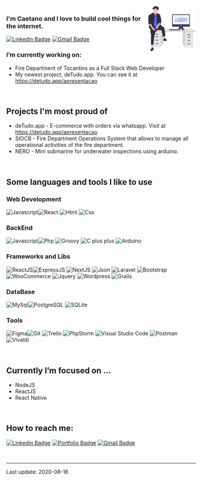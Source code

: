 <img width="25%" align="right" alt="Github" src="https://github.com/caetanoburjack/caetanoburjack/blob/master/icons/undraw_feeling_proud_qne1.svg" />

### I'm Caetano and I love to build cool things for the internet.

[![Linkedin Badge](https://img.shields.io/badge/LinkedIn-0077B5?style=for-the-badge&logo=linkedin&logoColor=white)](https://www.linkedin.com/in/caetanoburjack)
[![Gmail Badge](https://img.shields.io/badge/Gmail-D14836?style=for-the-badge&logo=gmail&logoColor=white)](mailto:caetano.burjack@gmail.com)
&nbsp;
&nbsp;
&nbsp;

### I’m currently working on:
- Fire Department of Tocantins as a Full Stack Web Developer
- My newest project, deTudo.app. You can see it at https://detudo.app/apresentacao

&nbsp;
&nbsp;

## Projects I'm most proud of
- deTudo.app - E-commerce with orders via whatsapp. Visit at https://detudo.app/apresentacao
- SIOCB - Fire Department Operations System that allows to manage all operational activities of the fire department.
- NERO - Mini submarine for underwater inspections using arduino.

&nbsp;
&nbsp;

## Some languages and tools I like to use

### Web Development
<img src="https://img.shields.io/badge/JavaScript-F7DF1E?style=for-the-badge&logo=javascript&logoColor=black" alt="Javascript"><img src="https://img.shields.io/badge/React-20232A?style=for-the-badge&logo=react&logoColor=61DAFB" alt="React">
<img src="https://img.shields.io/badge/HTML-239120?style=for-the-badge&logo=html5&logoColor=white&color=F25221" alt="Html">
<img src="https://img.shields.io/badge/CSS-239120?&style=for-the-badge&logo=css3&logoColor=white&color=244AD9" alt="Css">

### BackEnd
<img src="https://img.shields.io/badge/JavaScript-F7DF1E?style=for-the-badge&logo=javascript&logoColor=black" alt="Javascript"><img src="https://img.shields.io/badge/PHP-777BB4?style=for-the-badge&logo=php&logoColor=white" alt="Php">
<img src="https://img.shields.io/badge/Groovy-20232A?style=for-the-badge&logo=apachegroovy&logoColor=white&color=5C94B3" alt="Groovy">
<img src="https://img.shields.io/badge/C%2B%2B-00599C?style=for-the-badge&logo=c%2B%2B&logoColor=white" alt="C plus plus">
<img src="https://img.shields.io/badge/Node.js-43853D?style=for-the-badge&logo=node.js&logoColor=white" alt="Arduíno">

### Frameworks and Libs
<img src="https://img.shields.io/badge/React.js-20232A?style=for-the-badge&logo=react&logoColor=61DAFB" alt="ReactJS"><img src="https://img.shields.io/badge/Express.js-404D59?style=for-the-badge&logo=node.js&logoColor=white" alt="ExpressJS">
<img src="https://img.shields.io/badge/Next.js-404D59?style=for-the-badge&logo=next.js&logoColor=white&color=black" alt="NextJS">
<img src="https://img.shields.io/badge/Json-404D59?style=for-the-badge&logo=json&logoColor=black&color=EBD13A" alt="Json">
<img src="https://img.shields.io/badge/Laravel-FF2D20?style=for-the-badge&logo=laravel&logoColor=white" alt="Laravel">
<img src="https://img.shields.io/badge/Bootstrap-20232A?style=for-the-badge&logo=bootstrap&logoColor=white&color=734EA9" alt="Bootstrap">
<img src="https://img.shields.io/badge/WooCommerce-20232A?style=for-the-badge&logo=woo&logoColor=935788&color=white" alt="WooCommerce">
<img src="https://img.shields.io/badge/jQuery-0769AD?style=for-the-badge&logo=jquery&logoColor=white" alt="Jquery">
<img src="https://img.shields.io/badge/Wordpress-20232A?style=for-the-badge&logo=wordpress&logoColor=white&color=206F93" alt="Wordpress">
<img src="https://img.shields.io/badge/Grails-20232A?style=for-the-badge&logo=apachegroovy&logoColor=white&color=4D8201" alt="Grails">

### DataBase
<img src="https://img.shields.io/badge/MySQL-00000F?style=for-the-badge&logo=mysql&logoColor=white" alt="MySql"><img src="https://img.shields.io/badge/PostgreSQL-316192?style=for-the-badge&logo=postgresql&logoColor=white" alt="PostgreSQL">
<img src="https://img.shields.io/badge/SQLite-07405E?style=for-the-badge&logo=sqlite&logoColor=white" alt="SQLite">

### Tools
<img src="https://img.shields.io/badge/Figma-100000?style=for-the-badge&logo=figma&logoColor=white&color=E64A1C" alt="Figma"><img src="https://img.shields.io/badge/GitHub-100000?style=for-the-badge&logo=github&logoColor=white" alt="Git">
<img src="https://img.shields.io/badge/Trello-100000?style=for-the-badge&logo=trello&logoColor=white&color=0179C0" alt="Trello">
<img src="https://img.shields.io/badge/PHPStorm-100000?style=for-the-badge&logo=phpstorm&logoColor=white&color=AA41E5" alt="PhpStorm">
<img src="https://img.shields.io/badge/VSCode-100000?style=for-the-badge&logo=visualstudio&logoColor=white&color=0872B1" alt="Visual Studio Code">
<img src="https://img.shields.io/badge/Postman-100000?style=for-the-badge&logo=postman&logoColor=white&color=F26634" alt="Postman">
<img src="https://img.shields.io/badge/Vivaldi-100000?style=for-the-badge&logo=vivaldi&logoColor=white&color=EF3939" alt="Vivaldi">



&nbsp;
&nbsp;

## Currently I’m focused on ...
- NodeJS
- ReactJS
- React Native


&nbsp;
&nbsp;



## How to reach me:
[![Linkedin Badge](https://img.shields.io/badge/-LinkedIn-blue?style=flat-square&logo=Linkedin&logoColor=white&link=https://www.linkedin.com/in/caetanoburjack)](https://www.linkedin.com/in/caetanoburjack)
[![Portfolio Badge](https://img.shields.io/badge/-Portfolio-blue?style=flat-square&logo=google-chrome&logoColor=white&color=0A637E)](https://caetanoburjack.com)
[![Gmail Badge](https://img.shields.io/badge/-Gmail-Red?style=flat-square&logo=Gmail&logoColor=white&link=mailto:caetano.burjack@gmail.com)](mailto:caetano.burjack@gmail.com)

&nbsp;
&nbsp;

---
Last update: 2020-08-16
